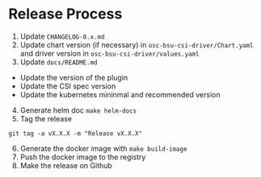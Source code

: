 # Release Process
1. Update `CHANGELOG-0.x.md`
2. Update chart version (if necessary) in `osc-bsu-csi-driver/Chart.yaml` and driver version in  `osc-bsu-csi-driver/values.yaml`
3. Update `docs/README.md`
 - Update the version of the plugin
 - Update the CSI spec version
 - Update the kubernetes mininmal and recommended version
4. Generate helm doc `make helm-docs`
5. Tag the release
```shell
git tag -a vX.X.X -m "Release vX.X.X"
```
6. Generate the docker image with `make build-image`
7. Push the docker image to the registry
8. Make the release on Github 